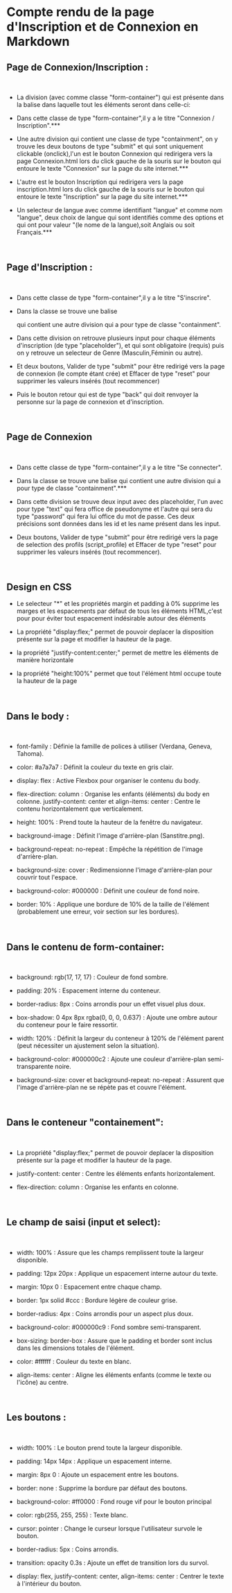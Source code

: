# Compte rendu de la page d'Inscription et de Connexion en Markdown #


## Page de Connexion/Inscription : ##
&nbsp;
- La division (avec comme classe "form-container") qui est présente dans la balise <body> dans laquelle tout les éléments seront dans celle-ci:

- Dans cette classe de type "form-container",il y a le titre "Connexion / Inscription".***

- Une autre division qui contient une classe de type "containment", on y trouve les deux boutons de type "submit" et qui sont uniquement clickable (onclick),l'un est le bouton Connexion qui redirigera vers la page Connexion.html lors du click gauche de la souris sur le bouton qui entoure le texte "Connexion" sur la page du site internet.***

- L'autre est le bouton Inscription qui redirigera vers la page inscription.html lors du click gauche de la souris sur le bouton qui entoure le texte "Inscription" sur la page du site internet.***

- Un selecteur de langue avec comme identifiant "langue" et comme nom "langue", deux choix de langue qui sont identifiés comme des options et qui ont pour valeur "(le nome de la langue),soit Anglais ou soit Français.***

&nbsp;
## Page d'Inscription : ##

&nbsp;
- Dans cette classe de type "form-container",il y a le titre "S'inscrire".

- Dans la classe se trouve une balise <form> qui contient une autre division qui a pour type de classe "containment".

- Dans cette division on retrouve plusieurs input pour chaque éléments d'inscription (de type "placeholder"), et qui sont obligatoire (requis) puis on y retrouve un selecteur de Genre (Masculin,Féminin ou autre).

- Et deux boutons, Valider de type "submit" pour être redirigé vers la page de connexion (le compte étant crée) et Effacer de type "reset" pour supprimer les valeurs insérés (tout recommencer)

- Puis le bouton retour qui est de type "back" qui doit renvoyer la personne sur la page de connexion et d'inscription.

&nbsp;
## Page de Connexion ##

&nbsp;
- Dans cette classe de type "form-container",il y a le titre "Se connecter".

- Dans la classe se trouve une balise <form> qui contient une autre division qui a pour type de classe "containment".***

- Dans cette division se trouve deux input avec des placeholder, l'un avec pour type "text" qui fera office de pseudonyme et l'autre qui sera du type "password" qui fera lui office du mot de passe.
Ces deux précisions sont données dans les id et les name présent dans les input.

- Deux boutons, Valider de type "submit" pour être redirigé vers la page de selection des profils (script_profile) et Effacer de type "reset" pour supprimer les valeurs insérés (tout recommencer).

&nbsp;
## Design en CSS ##


- Le selecteur "*" et les propriétés margin et padding à 0% supprime les marges et les espacements par défaut de tous les éléments HTML,c'est pour pour éviter tout espacement indésirable autour des éléments

- La propriété "display:flex;" permet de pouvoir deplacer la disposition présente sur la page et modifier la hauteur de la page.

- la propriété "justify-content:center;" permet de mettre les éléments de manière horizontale

- la propriété "height:100%" permet que tout l'élément html occupe toute la hauteur de la page

&nbsp;
## Dans le body : ##
&nbsp;
- font-family : Définie la famille de polices à utiliser (Verdana, Geneva, Tahoma).

- color: #a7a7a7 : Définit la couleur du texte en gris clair.

- display: flex : Active Flexbox pour organiser le contenu du body.

- flex-direction: column : Organise les enfants (éléments) du body en colonne.
justify-content: center et align-items: center : Centre le contenu horizontalement que verticalement.

- height: 100% : Prend toute la hauteur de la fenêtre du navigateur.

- background-image : Définit l'image d'arrière-plan (Sanstitre.png).

- background-repeat: no-repeat : Empêche la répétition de l'image d'arrière-plan.

- background-size: cover : Redimensionne l'image d'arrière-plan pour couvrir tout l'espace.

- background-color: #000000 : Définit une couleur de fond noire.

- border: 10% : Applique une bordure de 10% de la taille de l'élément (probablement une erreur, voir section sur les bordures).

&nbsp;
## Dans le contenu de form-container: ##

&nbsp;
- background: rgb(17, 17, 17) : Couleur de fond sombre.

- padding: 20% : Espacement interne du conteneur.

- border-radius: 8px : Coins arrondis pour un effet visuel plus doux.

- box-shadow: 0 4px 8px rgba(0, 0, 0, 0.637) : Ajoute une ombre autour du conteneur pour le faire ressortir.

- width: 120% : Définit la largeur du conteneur à 120% de l'élément parent (peut nécessiter un ajustement selon la situation).

- background-color: #000000c2 : Ajoute une couleur d'arrière-plan semi-transparente noire.

- background-size: cover et background-repeat: no-repeat : Assurent que l'image d'arrière-plan ne se répète pas et couvre l'élément.

&nbsp;
## Dans le conteneur "containement": ##

&nbsp;
- La propriété "display:flex;" permet de pouvoir deplacer la disposition présente sur la page et modifier la hauteur de la page.

- justify-content: center : Centre les éléments enfants horizontalement.

- flex-direction: column : Organise les enfants en colonne.

&nbsp;
## Le champ de saisi (input et select): ##

&nbsp;
- width: 100% : Assure que les champs remplissent toute la largeur disponible.

- padding: 12px 20px : Applique un espacement interne autour du texte.

- margin: 10px 0 : Espacement entre chaque champ.

- border: 1px solid #ccc : Bordure légère de couleur grise.

- border-radius: 4px : Coins arrondis pour un aspect plus doux.

- background-color: #000000c9 : Fond sombre semi-transparent.

- box-sizing: border-box : Assure que le padding et border sont inclus dans les dimensions totales de l'élément.

- color: #ffffff : Couleur du texte en blanc.

- align-items: center : Aligne les éléments enfants (comme le texte ou l'icône) au centre.

&nbsp;
## Les boutons : ##

&nbsp;
- width: 100% : Le bouton prend toute la largeur disponible.

- padding: 14px 14px : Applique un espacement interne.

- margin: 8px 0 : Ajoute un espacement entre les boutons.

- border: none : Supprime la bordure par défaut des boutons.

- background-color: #ff0000 : Fond rouge vif pour le bouton principal

- color: rgb(255, 255, 255) : Texte blanc.

- cursor: pointer : Change le curseur lorsque l'utilisateur survole le bouton.

- border-radius: 5px : Coins arrondis.

- transition: opacity 0.3s : Ajoute un effet de transition lors du survol.

- display: flex, justify-content: center, align-items: center : Centrer le texte à l'intérieur du bouton.

